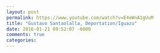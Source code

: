 ```yaml
---
layout: post
permalink: https://www.youtube.com/watch?v=E4eWnA1gUuM
title: "Gustavo Santaolalla, Deportation/Iguazu"
date: 2016-01-21 09:52:07 -0800
comments: true
categories: 
---
```

